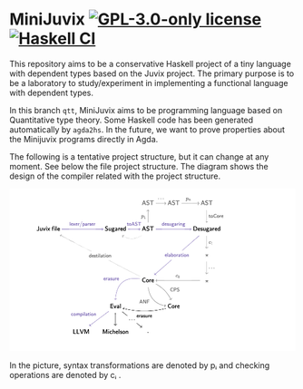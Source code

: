 MiniJuvix  <!-- [![GitHub CI](https://github.com/heliaxdev/MiniJuvix/workflows/CI/badge.svg)](https://github.com/heliaxdev/MiniJuvix/actions) -->
[![GPL-3.0-only license](https://img.shields.io/badge/license-GPL--3.0--only-blue.svg)](LICENSE) [![Haskell CI](https://github.com/heliaxdev/MiniJuvix/actions/workflows/ci.yml/badge.svg?branch=qtt)](https://github.com/heliaxdev/MiniJuvix/actions/workflows/ci.yml)
=========

This repository aims to be a conservative Haskell project of a tiny
language with dependent types based on the Juvix project. The primary
purpose is to be a laboratory to study/experiment in implementing a
functional language with dependent types. 

In this branch `qtt`, MiniJuvix aims to be programming language based
on Quantitative type theory. Some Haskell code has been generated
automatically by `agda2hs`. In the future, we want to prove properties
about the Minijuvix programs directly in Agda.

The following is a tentative project structure, but it can change at
any moment. See below the file project structure. The diagram shows
the design of the compiler related with the project structure. 

<p align="center">
<img src="docs/minijuvix.png">
</p>

In the picture, syntax transformations are denoted by pᵢ and checking
operations are denoted by cᵢ .

